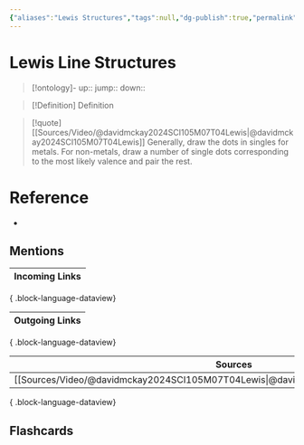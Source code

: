 ```yaml
---
{"aliases":"Lewis Structures","tags":null,"dg-publish":true,"permalink":"/cards/lewis-line-structures/","dgPassFrontmatter":true}
---
```


# Lewis Line Structures

> [!ontology]-
> up:: 
> jump:: 
> down:: 

> [!Definition] Definition

> [!quote] [[Sources/Video/@davidmckay2024SCI105M07T04Lewis\|@davidmckay2024SCI105M07T04Lewis]]
> Generally, draw the dots in singles for metals. For non-metals, draw a number of single dots corresponding to the most likely valence and pair the rest.

# Reference

- 

## Mentions

| Incoming Links |
| -------------- |

{ .block-language-dataview}

| Outgoing Links |
| -------------- |

{ .block-language-dataview}

| Sources                                                                                 |
| --------------------------------------------------------------------------------------- |
| [[Sources/Video/@davidmckay2024SCI105M07T04Lewis\|@davidmckay2024SCI105M07T04Lewis]] |

{ .block-language-dataview}

## Flashcards
